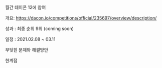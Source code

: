 월간 데이콘 12에 참여

개요: https://dacon.io/competitions/official/235697/overview/description/

성과 : 최종 순위 9위 (coming soon)

일정 : 2021.02.08 ~ 03.11

부딪힌 문제와 해결방안

한계점

